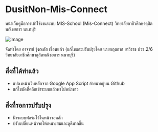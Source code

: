 # DusitNon-Mis-Connect

หน้าเว็บคู่มือการเข้าใช้งานระบบ MIS-School (Mis-Connect) วิทยาลัยอาชีวศึกษาดุสิตพณิชยการ นนทบุรี

![image](https://github.com/toonnongaeoy/DusitNon-Mis-Connect/assets/82090464/6ff41b5f-08a7-4867-966b-44641b95c5a5)

จัดทำโดย อาจารย์ รุ่งณภัส เขื่อนแก้ว (แก้ไขและปรับปรุงโดย นายกฤตถาส ยาวิราช ปวช.2/6 วิทยาลัยอาชีวศึกษาดุสิตพณิชยการ นนทบุรี)

## สิ่งที่ได้ทำแล้ว
- แปลงหน้าเว็บหลักจาก Google App Script ย้ายมาอยู่บน Github
- แก้ไขบัคที่คลิกเข้าระบบแล้วพาไปหน้าขาว

## สิ่งที่รอการปรับปรุง
- ฝังระบบฟอร์มไว้ในหน้าจอหลัก
- ปรับเปลี่ยนหน้าจอให้เหมาะสมและดูดีมากขึ้น
